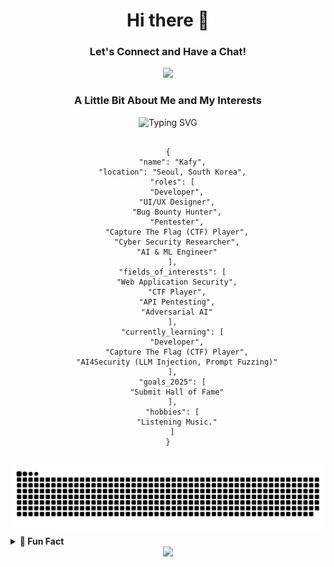 <div align="center">
  <h1>Hi there 👋</h1>
  <h3>Let's Connect and Have a Chat!</h3>

  <p>
    <a href="https://t.me/acherisxx">
      <img height="30" src="https://upload.wikimedia.org/wikipedia/commons/8/82/Telegram_logo.svg" />
    </a>
  </p>

  <h3>A Little Bit About Me and My Interests</h3>
</div>

<!-- Typing animation -->
<p align="center">
  <img src="https://readme-typing-svg.demolab.com?font=Fira+Code&size=22&pause=1000&color=00FF88&center=true&vCenter=true&width=500&lines=Developer;Bug+Bounty+Hunter;Cyber+Security+Researcher;AI+%26+ML+Engineer;UI%2FUX+Designer" alt="Typing SVG" />
</p>

<!-- JSON style card -->
<pre align="center">
<code>
{
  "name": "Kafy",
  "location": "Seoul, South Korea",
  "roles": [
    "Developer",
    "UI/UX Designer",
    "Bug Bounty Hunter",
    "Pentester",
    "Capture The Flag (CTF) Player",
    "Cyber Security Researcher",
    "AI & ML Engineer"
  ],
  "fields_of_interests": [
    "Web Application Security",
    "CTF Player",
    "API Pentesting",
    "Adversarial AI"
  ],
  "currently_learning": [
    "Developer",
    "Capture The Flag (CTF) Player",
    "AI4Security (LLM Injection, Prompt Fuzzing)"
  ],
  "goals_2025": [
    "Submit Hall of Fame"
  ],
  "hobbies": [
    "Listening Music."
  ]
}
</code>
</pre>

<!-- Snake animation for contributions -->
<div align="center">
  <img src="https://github.com/Platane/snk/raw/output/github-contribution-grid-snake.svg" alt="snake gif" />
</div>

<details>
  <summary><b>📎 Fun Fact</b></summary>
  <div align="center">
    <p><i>"Your WAF is my playground."</i></p>
  </div>
</details>

<!-- Profile stats with animation -->
<div align="center">
  <img src="https://github-readme-stats.vercel.app/api?username=00x0kafyy&show_icons=true&theme=radical" />
</div>
